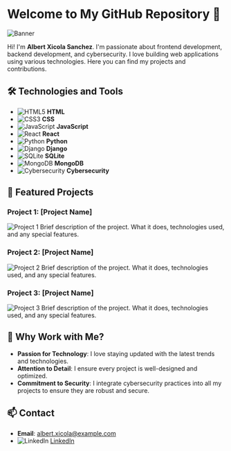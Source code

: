 # Welcome to My GitHub Repository 👋

![Banner](https://via.placeholder.com/1200x300.png?text=Welcome+to+My+Repository)

Hi! I'm **Albert Xicola Sanchez**. I'm passionate about frontend development, backend development, and cybersecurity. I love building web applications using various technologies. Here you can find my projects and contributions.

## 🛠️ Technologies and Tools

- ![HTML5](https://img.icons8.com/color/48/000000/html-5.png) **HTML**
- ![CSS3](https://img.icons8.com/color/48/000000/css3.png) **CSS**
- ![JavaScript](https://img.icons8.com/color/48/000000/javascript.png) **JavaScript**
- ![React](https://img.icons8.com/color/48/000000/react-native.png) **React**
- ![Python](https://img.icons8.com/color/48/000000/python.png) **Python**
- ![Django](https://img.icons8.com/color/48/000000/django.png) **Django**
- ![SQLite](https://img.icons8.com/ios-filled/50/000000/sqlite.png) **SQLite**
- ![MongoDB](https://img.icons8.com/color/48/000000/mongodb.png) **MongoDB**
- ![Cybersecurity](https://img.icons8.com/ios/50/000000/security-checked.png) **Cybersecurity**

## 📂 Featured Projects

### Project 1: [Project Name]
![Project 1](https://via.placeholder.com/400x200.png?text=Project+1+Image)
Brief description of the project. What it does, technologies used, and any special features.

### Project 2: [Project Name]
![Project 2](https://via.placeholder.com/400x200.png?text=Project+2+Image)
Brief description of the project. What it does, technologies used, and any special features.

### Project 3: [Project Name]
![Project 3](https://via.placeholder.com/400x200.png?text=Project+3+Image)
Brief description of the project. What it does, technologies used, and any special features.

## 🤝 Why Work with Me?

- **Passion for Technology**: I love staying updated with the latest trends and technologies.
- **Attention to Detail**: I ensure every project is well-designed and optimized.
- **Commitment to Security**: I integrate cybersecurity practices into all my projects to ensure they are robust and secure.

## 📫 Contact

- **Email**: albert.xicola@example.com
- ![LinkedIn](https://img.icons8.com/color/48/000000/linkedin.png) [LinkedIn](https://www.linkedin.com/in/albert-xicola-s%C3%A1nchez-0878b7262/)


